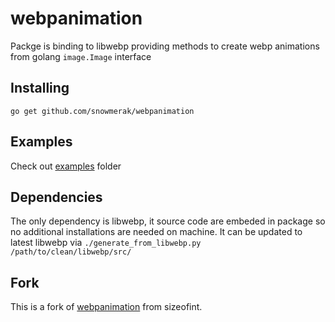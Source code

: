 # webpanimation  

Packge is binding to libwebp providing methods to create webp animations from golang `image.Image` interface

## Installing

`go get github.com/snowmerak/webpanimation`

## Examples

Check out [examples](examples) folder  

## Dependencies

The only dependency is libwebp, it source code are embeded in package so no additional installations are needed on machine. It can be updated to latest libwebp via ```./generate_from_libwebp.py /path/to/clean/libwebp/src/```

## Fork

This is a fork of [webpanimation](https://github.com/sizeofint/webpanimation) from sizeofint.
